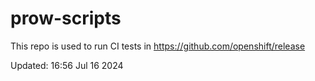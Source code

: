 # prow-scripts

This repo is used to run CI tests in https://github.com/openshift/release

Updated: 16:56 Jul 16 2024

